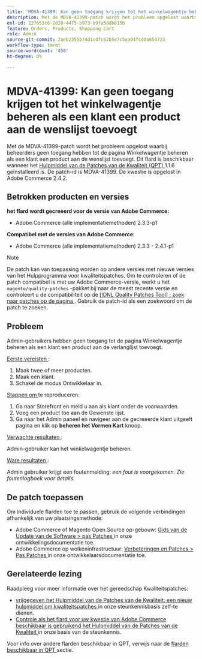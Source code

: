 ```yaml
---
title: 'MDVA-41399: Kan geen toegang krijgen tot het winkelwagentje beheren als een klant een product aan de wenslijst toevoegt'
description: Met de MDVA-41399-patch wordt het probleem opgelost waarbij beheerders geen toegang hebben tot de pagina Winkelwagentje beheren als een klant een product aan de wenslijst toevoegt. Deze patch is beschikbaar wanneer [Quality Patches Tool (QPT)] (/help/announcements/adobe-commerce-announcements/magento-quality-patches-released-new-tool-to-self-serve-quality-patches.md) 1.1.6 is geïnstalleerd. De patch-id is MDVA-41399. De kwestie is opgelost in Adobe Commerce 2.4.2.
exl-id: 227653c6-2d20-4475-b973-b9fa58db815b
feature: Orders, Products, Shopping Cart
role: Admin
source-git-commit: 2aeb2355b74d1cdfc62b5e7c5aa04fcd0a654733
workflow-type: tm+mt
source-wordcount: '458'
ht-degree: 0%

---
```


# MDVA-41399: Kan geen toegang krijgen tot het winkelwagentje beheren als een klant een product aan de wenslijst toevoegt

Met de MDVA-41399-patch wordt het probleem opgelost waarbij beheerders geen toegang hebben tot de pagina Winkelwagentje beheren als een klant een product aan de wenslijst toevoegt. Dit flard is beschikbaar wanneer het [ Hulpmiddel van de Patches van de Kwaliteit (QPT) ](/help/announcements/adobe-commerce-announcements/magento-quality-patches-released-new-tool-to-self-serve-quality-patches.md) 1.1.6 geïnstalleerd is. De patch-id is MDVA-41399. De kwestie is opgelost in Adobe Commerce 2.4.2.

## Betrokken producten en versies

**het flard wordt gecreeerd voor de versie van Adobe Commerce:**

* Adobe Commerce (alle implementatiemethoden) 2.3.3-p1

**Compatibel met de versies van Adobe Commerce:**

* Adobe Commerce (alle implementatiemethoden) 2.3.3 - 2.4.1-p1

>[!NOTE]
>
>De patch kan van toepassing worden op andere versies met nieuwe versies van het Hulpprogramma voor kwaliteitspatches. Om te controleren of de patch compatibel is met uw Adobe Commerce-versie, werkt u het `magento/quality-patches` -pakket bij naar de meest recente versie en controleert u de compatibiliteit op de [[!DNL Quality Patches Tool] : zoek naar patches op de pagina ](https://experienceleague.adobe.com/tools/commerce-quality-patches/index.html) . Gebruik de patch-id als een zoekwoord om de patch te zoeken.

## Probleem

Admin-gebruikers hebben geen toegang tot de pagina Winkelwagentje beheren als een klant een product aan de verlanglijst toevoegt.

<u> Eerste vereisten </u>:

1. Maak twee of meer producten.
1. Maak een klant.
1. Schakel de modus Ontwikkelaar in.

<u> Stappen om </u> te reproduceren:

1. Ga naar Storefront en meld u aan als klant onder de voorwaarden.
1. Voeg een product toe aan de Gewenste lijst.
1. Ga naar het Admin paneel en navigeer aan de gecreeerde klant uitgeeft pagina en klik op **beheren het Vormen Kart** knoop.

<u> Verwachte resultaten </u>:

Admin-gebruiker kan het winkelwagentje beheren.

<u> Ware resultaten </u>:

Admin gebruiker krijgt een foutenmelding: *een fout is voorgekomen. Zie foutenlogboek voor details.*

## De patch toepassen

Om individuele flarden toe te passen, gebruik de volgende verbindingen afhankelijk van uw plaatsingsmethode:

* Adobe Commerce of Magento Open Source op-gebouw: [ Gids van de Update van de Software > pas Patches ](https://experienceleague.adobe.com/en/docs/commerce-operations/tools/quality-patches-tool/usage) in onze ontwikkelingsdocumentatie toe.
* Adobe Commerce op wolkeninfrastructuur: [ Verbeteringen en Patches > Pas Patches ](https://experienceleague.adobe.com/en/docs/commerce-cloud-service/user-guide/develop/upgrade/apply-patches) in onze ontwikkelaarsdocumentatie toe.

## Gerelateerde lezing

Raadpleeg voor meer informatie over het gereedschap Kwaliteitspatches:

* [ vrijgegeven het Hulpmiddel van de Patches van de Kwaliteit: een nieuw hulpmiddel om kwaliteitspatches ](/help/announcements/adobe-commerce-announcements/magento-quality-patches-released-new-tool-to-self-serve-quality-patches.md) in onze steunkennisbasis zelf-te dienen.
* [ Controle als het flard voor uw kwestie van Adobe Commerce beschikbaar is gebruikend het Hulpmiddel van de Patches van de Kwaliteit ](/help/support-tools/patches-available-in-qpt-tool/check-patch-for-magento-issue-with-magento-quality-patches.md) in onze basis van de steunkennis.

Voor info over andere flarden beschikbaar in QPT, verwijs naar de [ flarden beschikbaar in QPT ](https://support.magento.com/hc/en-us/sections/360010506631-Patches-available-in-MQP-tool-) sectie.
